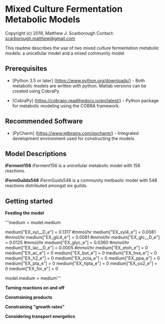 # Mixed Culture Fermentation Metabolic Models

Copyright (c) 2019, Matthew J. Scarborough
Contact: scarborough.matthew@gmail.com

This readme describes the use of two mixed culture fermentation metabolic models: a unicellular model and a mixed community model

## Prerequisites
* [Python 3.5 or later] (https://www.python.org/downloads/) -  Both metabolic models are written with python. Matlab versions can be created using CobraPy. 
 
* [CobraPy] (https://cobrapy.readthedocs.io/en/latest/) - Python package for metabolic modeling using the COBRA framework.

## Recommended Software
* [PyCharm] (https://www.jetbrains.com/pycharm/) - Integrated development environment used for constructing the models.

## Model Descriptions

**iFerment156**
iFerment156 is a unicellular metabolic model with 156 reactions.

**iFermGuilds548**
iFermGuids548 is a community metbaolic model with 548 reactions distributed amongst six guilds.

## Getting started

**Feeding the model**

'''medium = model.medium


medium["EX_xyl__D_e"] = 0.1317 #mmol/hr
medium["EX_xyl4_e"] = 0.0081 #mmol/hr
medium["EX_glc4_e"] = 0.0081 #mmol/hr
medium["EX_glc__D_e"] = 0.0125 #mmol/hr
medium["EX_glyc_e"] = 0.0360 #mmol/hr
medium["EX_lac__D_e"] = 0.0005 #mmol/hr
medium["EX_etoh_e"] = 0
medium["EX_ac_e"] = 0
medium["EX_but_e"] = 0
medium["EX_hxa_e"] = 0
medium["EX_h2_e"] = 0
medium["EX_octa_e"] = 0
medium["EX_ppa_e"] = 0
medium["EX_pta_e"] = 0
medium["EX_hpta_e"] = 0
medium["EX_co2_e"] = 0
medium["EX_for_e"] = 0

model.medium = medium'''

**Turning reactions on and off**

**Constraining products**

**Constraining "growth rates"**

**Considering transport energetics**


